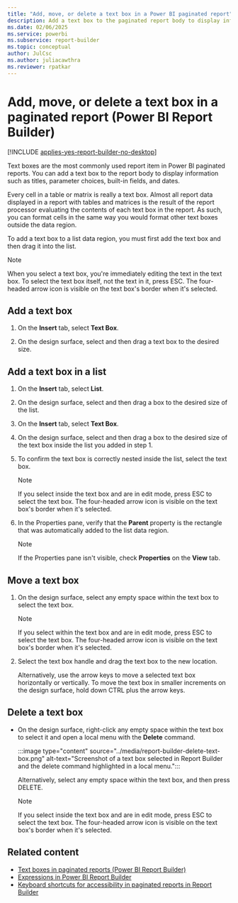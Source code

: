 ```yaml
---
title: "Add, move, or delete a text box in a Power BI paginated report"
description: Add a text box to the paginated report body to display information such as titles, parameter choices, built-in fields, and dates in Power BI Report Builder. 
ms.date: 02/06/2025
ms.service: powerbi
ms.subservice: report-builder
ms.topic: conceptual
author: JulCsc
ms.author: juliacawthra
ms.reviewer: rpatkar
---
```

# Add, move, or delete a text box in a paginated report (Power BI Report Builder)

[!INCLUDE [applies-yes-report-builder-no-desktop](../../../includes/applies-yes-report-builder-no-desktop.md)]

  Text boxes are the most commonly used report item in Power BI paginated reports. You can add a text box to the report body to display information such as titles, parameter choices, built-in fields, and dates.  
  
 Every cell in a table or matrix is really a text box. Almost all report data displayed in a report with tables and matrices is the result of the report processor evaluating the contents of each text box in the report. As such, you can format cells in the same way you would format other text boxes outside the data region.  
  
 To add a text box to a list data region, you must first add the text box and then drag it into the list.  
  
> [!NOTE]  
> When you select a text box, you're immediately editing the text in the text box. To select the text box itself, not the text in it, press ESC. The four-headed arrow icon is visible on the text box's border when it's selected.
  
## Add a text box  
  
1. On the **Insert** tab, select **Text Box**.  
  
2. On the design surface, select and then drag a text box to the desired size.  
  
## Add a text box in a list  
  
1. On the **Insert** tab, select **List**.  
  
2. On the design surface, select and then drag a box to the desired size of the list.  
  
3. On the **Insert** tab, select **Text Box**.  
  
4. On the design surface, select and then drag a box to the desired size of the text box inside the list you added in step 1.
  
5. To confirm the text box is correctly nested inside the list, select the text box.  
  
    > [!NOTE]  
    > If you select inside the text box and are in edit mode, press ESC to select the text box. The four-headed arrow icon is visible on the text box's border when it's selected.
  
6. In the Properties pane, verify that the **Parent** property is the rectangle that was automatically added to the list data region.  
  
    > [!NOTE]  
    > If the Properties pane isn't visible, check **Properties** on the **View** tab.  
  
## Move a text box  
  
1. On the design surface, select any empty space within the text box to select the text box.  
  
    > [!NOTE]  
    > If you select within the text box and are in edit mode, press ESC to select the text box. The four-headed arrow icon is visible on the text box's border when it's selected.
  
2. Select the text box handle and drag the text box to the new location.

    Alternatively, use the arrow keys to move a selected text box horizontally or vertically. To move the text box in smaller increments on the design surface, hold down CTRL plus the arrow keys.  
  
## Delete a text box  
  
- On the design surface, right-click any empty space within the text box to select it and open a local menu with the **Delete** command.

    :::image type="content" source="../media/report-builder-delete-text-box.png" alt-text="Screenshot of a text box selected in Report Builder and the delete command highlighted in a local menu.":::
  
    Alternatively, select any empty space within the text box, and then press DELETE.

    > [!NOTE]  
    > If you select inside the text box and are in edit mode, press ESC to select the text box. The four-headed arrow icon is visible on the text box's border when it's selected.

## Related content

- [Text boxes in paginated reports &#40;Power BI Report Builder&#41;](text-boxes-report-builder-and-service.md)
- [Expressions in Power BI Report Builder](../../expressions/report-builder-expressions.md)
- [Keyboard shortcuts for accessibility in paginated reports in Report Builder](/sql/reporting-services/report-builder/keyboard-shortcuts-report-builder)  

